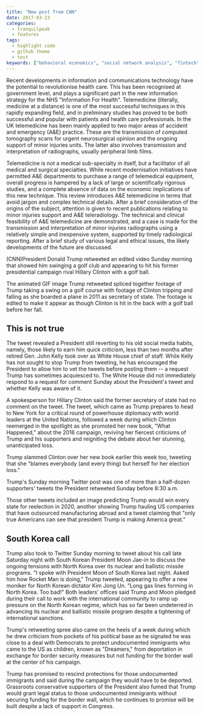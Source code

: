 ```yaml
---
title: "New post from CNN"
date: 2017-03-23
categories:
  - tranquilpeak
  - features
tags:
  - highlight code
  - github theme
  - test
keywords: ["behavioral economics", "social network analysis", "fintech"]
---
```


Recent developments in information and communications technology have the potential to revolutionise health care. This has been recognised at government level, and plays a significant part in the new information strategy for the NHS "Information For Health". Telemedicine (literally, medicine at a distance) is one of the most successful techniques in this rapidly expanding field, and in preliminary studies has proved to be both successful and popular with patients and health care professionals. In the UK telemedicine has been mainly applied to two major areas of accident and emergency (A&E) practice. These are the transmission of computed tomography scans for urgent neurosurgical opinion and the ongoing support of minor injuries units. The latter also involves transmission and interpretation of radiographs, usually peripheral limb films.

Telemedicine is not a medical sub-specialty in itself, but a facilitator of all medical and surgical specialties. While recent modernisation initiatives have permitted A&E departments to purchase a range of telemedical equipment, overall progress is hampered by a lack of large or scientifically rigorous studies, and a complete absence of data on the economic implications of this new technique. This review introduces A&E telemedicine in terms that avoid jargon and complex technical details. After a brief consideration of the origins of the subject, attention is given to recent publications relating to minor injuries support and A&E teleradiology. The technical and clinical feasibility of A&E telemedicine are demonstrated, and a case is made for the transmission and interpretation of minor injuries radiographs using a relatively simple and inexpensive system, supported by timely radiological reporting. After a brief study of various legal and ethical issues, the likely developments of the future are discussed.


<!--more-->

(CNN)President Donald Trump retweeted an edited video Sunday morning that showed him swinging a golf club and appearing to hit his former presidential campaign rival Hillary Clinton with a golf ball.

The animated GIF image Trump retweeted spliced together footage of Trump taking a swing on a golf course with footage of Clinton tripping and falling as she boarded a plane in 2011 as secretary of state. The footage is edited to make it appear as though Clinton is hit in the back with a golf ball before her fall.


## This is not true

The tweet revealed a President still reverting to his old social media habits, namely, those likely to earn him quick criticism, less than two months after retired Gen. John Kelly took over as White House chief of staff.
While Kelly has not sought to stop Trump from tweeting, he has encouraged the President to allow him to vet the tweets before posting them -- a request Trump has sometimes acquiesced to.
The White House did not immediately respond to a request for comment Sunday about the President's tweet and whether Kelly was aware of it.

A spokesperson for Hillary Clinton said the former secretary of state had no comment on the tweet.
The tweet, which came as Trump prepares to head to New York for a critical round of powerhouse diplomacy with world leaders at the United Nations, followed a week during which Clinton reemerged in the spotlight as she promoted her new book, "What Happened," about the 2016 campaign, reviving her fiercest criticisms of Trump and his supporters and reigniting the debate about her stunning, unanticipated loss.

Trump slammed Clinton over her new book earlier this week too, tweeting that she "blames everybody (and every thing) but herself for her election loss."

Trump's Sunday morning Twitter post was one of more than a half-dozen supporters' tweets the President retweeted Sunday before 8:30 a.m.

Those other tweets included an image predicting Trump would win every state for reelection in 2020, another showing Trump hauling US companies that have outsourced manufacturing abroad and a tweet claiming that "only true Americans can see that president Trump is making America great."

## South Korea call

Trump also took to Twitter Sunday morning to tweet about his call late Saturday night with South Korean President Moon Jae-in to discuss the ongoing tensions with North Korea over its nuclear and ballistic missile programs.
"I spoke with President Moon of South Korea last night. Asked him how Rocket Man is doing," Trump tweeted, appearing to offer a new moniker for North Korean dictator Kim Jong Un. "Long gas lines forming in North Korea. Too bad!"
Both leaders' offices said Trump and Moon pledged during their call to work with the international community to ramp up pressure on the North Korean regime, which has so far been undeterred in advancing its nuclear and ballistic missile program despite a tightening of international sanctions.

Trump's retweeting spree also came on the heels of a week during which he drew criticism from pockets of his political base as he signaled he was close to a deal with Democrats to protect undocumented immigrants who came to the US as children, known as "Dreamers," from deportation in exchange for border security measures but not funding for the border wall at the center of his campaign.

Trump has promised to rescind protections for those undocumented immigrants and said during the campaign they would have to be deported. Grassroots conservative supporters of the President also fumed that Trump would grant legal status to those undocumented immigrants without securing funding for the border wall, which he continues to promise will be built despite a lack of support in Congress.